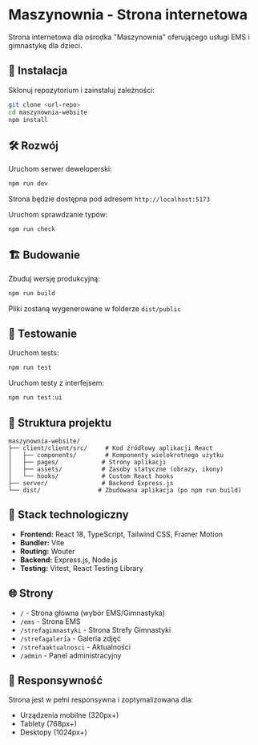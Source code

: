 # Maszynownia - Strona internetowa

Strona internetowa dla ośrodka "Maszynownia" oferującego usługi EMS i gimnastykę dla dzieci.

## 🚀 Instalacja

Sklonuj repozytorium i zainstaluj zależności:

```bash
git clone <url-repo>
cd maszynownia-website
npm install
```

## 🛠️ Rozwój

Uruchom serwer deweloperski:

```bash
npm run dev
```

Strona będzie dostępna pod adresem `http://localhost:5173`

Uruchom sprawdzanie typów:

```bash
npm run check
```

## 🏗️ Budowanie

Zbuduj wersję produkcyjną:

```bash
npm run build
```

Pliki zostaną wygenerowane w folderze `dist/public`

## 🧪 Testowanie

Uruchom tests:

```bash
npm run test
```

Uruchom testy z interfejsem:

```bash
npm run test:ui
```

## 📁 Struktura projektu

```
maszynownia-website/
├── client/client/src/     # Kod źródłowy aplikacji React
│   ├── components/        # Komponenty wielokrotnego użytku
│   ├── pages/            # Strony aplikacji
│   ├── assets/           # Zasoby statyczne (obrazy, ikony)
│   └── hooks/            # Custom React hooks
├── server/               # Backend Express.js
└── dist/                # Zbudowana aplikacja (po npm run build)
```

## 🎨 Stack technologiczny

- **Frontend:** React 18, TypeScript, Tailwind CSS, Framer Motion
- **Bundler:** Vite
- **Routing:** Wouter
- **Backend:** Express.js, Node.js
- **Testing:** Vitest, React Testing Library

## 🌐 Strony

- `/` - Strona główna (wybór EMS/Gimnastyka)
- `/ems` - Strona EMS
- `/strefagimnastyki` - Strona Strefy Gimnastyki
- `/strefagaleria` - Galeria zdjęć
- `/strefaaktualnosci` - Aktualności
- `/admin` - Panel administracyjny

## 📱 Responsywność

Strona jest w pełni responsywna i zoptymalizowana dla:
- Urządzenia mobilne (320px+)
- Tablety (768px+)  
- Desktopy (1024px+)